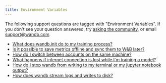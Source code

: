 ```yaml
---
title: Environment Variables 
---
```

The following support questions are tagged with "Environment Variables". If you don't see 
your question answered, try [asking the community](https://community.wandb.ai/), 
or email [support@wandb.com](mailto:support@wandb.com).

- [What does wandb.init do to my training process?](wandbinit_training_process.md)
- [Is it possible to save metrics offline and sync them to W&B later?](save_metrics_offline_sync_them_wb_later.md)
- [How do I switch between accounts on the same machine?](switch_accounts_same_machine.md)
- [What happens if internet connection is lost while I'm training a model?](internet_connection_lost_while_im_training_model.md)
- [How do I stop wandb from writing to my terminal or my jupyter notebook output?](stop_wandb_writing_terminal_jupyter_notebook_output.md)
- [How does wandb stream logs and writes to disk?](stream_logs_writes_disk.md)
